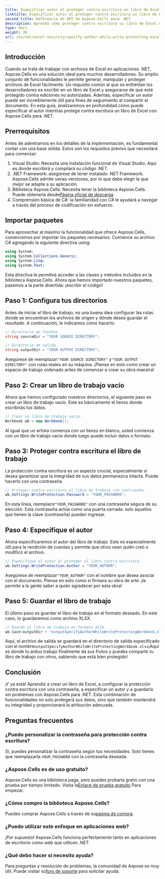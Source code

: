 ```yaml
---
title: Especificar autor al proteger contra escritura un libro de Excel
linktitle: Especificar autor al proteger contra escritura un libro de Excel
second_title: Referencia de API de Aspose.Cells para .NET
description: Aprenda cómo proteger contra escritura su libro de Excel mientras especifica un autor usando Aspose.Cells para .NET en esta guía paso a paso.
type: docs
weight: 30
url: /es/net/excel-security/specify-author-while-write-protecting-excel-workbook/
---
```

## Introducción

Cuando se trata de trabajar con archivos de Excel en aplicaciones .NET, Aspose.Cells es una solución ideal para muchos desarrolladores. Su amplio conjunto de funcionalidades le permite generar, manipular y proteger archivos de Excel fácilmente. Un requisito común al que se enfrentan los desarrolladores es escribir en un libro de Excel y asegurarse de que esté protegido contra ediciones no autorizadas. Además, especificar un autor puede ser increíblemente útil para fines de seguimiento al compartir el documento. En esta guía, analizaremos en profundidad cómo puede especificar el autor mientras protege contra escritura un libro de Excel con Aspose.Cells para .NET.

## Prerrequisitos

Antes de adentrarnos en los detalles de la implementación, es fundamental contar con una base sólida. Estos son los requisitos previos que necesitará para comenzar:

1. Visual Studio: Necesita una instalación funcional de Visual Studio. Aquí es donde escribirá y compilará su código .NET.
2. .NET Framework: asegúrese de tener instalado .NET Framework. Aspose.Cells admite varias versiones, por lo que debe elegir la que mejor se adapte a su aplicación.
3.  Biblioteca Aspose.Cells: Necesita tener la biblioteca Aspose.Cells. Puede obtenerla desde[Página oficial de descarga](https://releases.aspose.com/cells/net/).
4. Comprensión básica de C#: la familiaridad con C# le ayudará a navegar a través del proceso de codificación sin esfuerzo.

## Importar paquetes

Para aprovechar al máximo la funcionalidad que ofrece Aspose.Cells, comencemos por importar los paquetes necesarios. Comience su archivo C# agregando la siguiente directiva using:

```csharp
using System;
using System.Collections.Generic;
using System.Linq;
using System.Text;
```

Esta directiva le permitirá acceder a las clases y métodos incluidos en la biblioteca Aspose.Cells. Ahora que hemos importado nuestros paquetes, pasemos a la parte divertida: ¡escribir el código!

## Paso 1: Configura tus directorios

Antes de iniciar el libro de trabajo, es una buena idea configurar las rutas donde se encuentran los archivos de origen y dónde desea guardar el resultado. A continuación, le indicamos cómo hacerlo:

```csharp
// Directorio de fuentes
string sourceDir = "YOUR SOURCE DIRECTORY";

// Directorio de salida
string outputDir = "YOUR OUTPUT DIRECTORY";
```

 Asegúrese de reemplazar`"YOUR SOURCE DIRECTORY"` y`"YOUR OUTPUT DIRECTORY"` con rutas reales en su máquina. ¡Piense en esto como crear un espacio de trabajo ordenado antes de comenzar a crear su obra maestra!

## Paso 2: Crear un libro de trabajo vacío

Ahora que hemos configurado nuestros directorios, el siguiente paso es crear un libro de trabajo vacío. Este es básicamente el lienzo donde escribirás tus datos.

```csharp
// Crear un libro de trabajo vacío.
Workbook wb = new Workbook();
```

Al igual que un artista comienza con un lienzo en blanco, usted comienza con un libro de trabajo vacío donde luego puede incluir datos o formato.

## Paso 3: Proteger contra escritura el libro de trabajo

La protección contra escritura es un aspecto crucial, especialmente si desea garantizar que la integridad de sus datos permanezca intacta. Puede hacerlo con una contraseña.

```csharp
// Proteger contra escritura el libro de trabajo con contraseña.
wb.Settings.WriteProtection.Password = "YOUR_PASSWORD";
```

 En esta línea, reemplace`"YOUR_PASSWORD"` con una contraseña segura de su elección. Esta contraseña actúa como una puerta cerrada: solo aquellos que tienen la clave (contraseña) pueden ingresar.

## Paso 4: Especifique el autor

Ahora especificaremos el autor del libro de trabajo. Esto es especialmente útil para la rendición de cuentas y permite que otros vean quién creó o modificó el archivo.

```csharp
// Especifique el autor al proteger el libro contra escritura.
wb.Settings.WriteProtection.Author = "YOUR_AUTHOR";
```

 Asegúrese de reemplazar`"YOUR_AUTHOR"` con el nombre que desea asociar con el documento. Piense en esto como si firmara su obra de arte: ¡le permite a la gente saber a quién agradecer por esta obra!

## Paso 5: Guardar el libro de trabajo

El último paso es guardar el libro de trabajo en el formato deseado. En este caso, lo guardaremos como archivo XLSX. 

```csharp
// Guarde el libro de trabajo en formato XLSX.
wb.Save(outputDir + "outputSpecifyAuthorWhileWriteProtectingWorkbook.xlsx");
```

 Aquí, el archivo de salida se guardará en el directorio de salida especificado con el nombre`outputSpecifyAuthorWhileWriteProtectingWorkbook.xlsx`¡Aquí es donde tu arduo trabajo finalmente da sus frutos y puedes compartir tu libro de trabajo con otros, sabiendo que está bien protegido!

## Conclusión

¡Y ya está! Aprendió a crear un libro de Excel, a configurar la protección contra escritura con una contraseña, a especificar un autor y a guardarlo sin problemas con Aspose.Cells para .NET. Esta combinación de funcionalidades no solo protegerá sus datos, sino que también mantendrá su integridad y proporcionará la atribución adecuada.

## Preguntas frecuentes

### ¿Puedo personalizar la contraseña para protección contra escritura?  
 Sí, puedes personalizar la contraseña según tus necesidades. Solo tienes que reemplazarla.`YOUR_PASSWORD` con la contraseña deseada.

### ¿Aspose.Cells es de uso gratuito?  
 Aspose.Cells es una biblioteca paga, pero puedes probarla gratis con una prueba por tiempo limitado. Visita la[Enlace de prueba gratuito](https://releases.aspose.com/) Para empezar.

### ¿Cómo compro la biblioteca Aspose.Cells?  
 Puedes comprar Aspose.Cells a través de su[página de compra](https://purchase.aspose.com/buy).

### ¿Puedo utilizar este enfoque en aplicaciones web?  
¡Por supuesto! Aspose.Cells funciona perfectamente tanto en aplicaciones de escritorio como web que utilicen .NET.

### ¿Qué debo hacer si necesito ayuda?  
Para preguntas y resolución de problemas, la comunidad de Aspose es muy útil. Puede visitar su[foro de soporte](https://forum.aspose.com/c/cells/9) para solicitar ayuda.